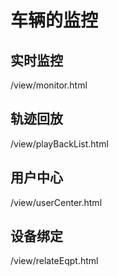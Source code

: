 # 车辆的监控

## 实时监控
/view/monitor.html

## 轨迹回放
/view/playBackList.html

## 用户中心
/view/userCenter.html

## 设备绑定
/view/relateEqpt.html
